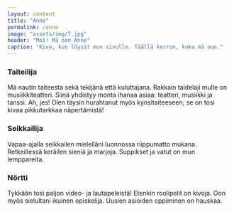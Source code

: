 ```yaml
---
layout: content
title: "Anne"
permalink: /anne
image: "assets/img/7.jpg"
header: "Moi! Mä oon Anne"
caption: "Kiva, kun löysit mun sivulle. Täällä kerron, kuka mä oon."
---
```


 
### Taiteilija
Mä nautin taiteesta sekä tekijänä että kuluttajana. Rakkain taidelaji mulle on musiikkiteatteri. Siinä yhdistyy monta ihanaa asiaa: teatteri, musiikki ja tanssi. Ah, jes! Olen täysin hurahtanut myös kynsitaiteeseen; se on tosi kivaa pikkutarkkaa näpertämistä!

### Seikkailija
Vapaa-ajalla seikkailen mielelläni luonnossa riippumatto mukana. Retkeillessä keräilen sieniä ja marjoja. Suppikset ja vatut on mun lemppareita.

### Nörtti
Tykkään tosi paljon video- ja lautapeleistä! Etenkin roolipelit on kivoja. Oon myös sielultani ikuinen opiskelija. Uusien asioiden oppiminen on hauskaa.